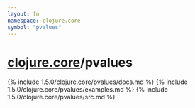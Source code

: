 ```yaml
---
layout: fn
namespace: clojure.core
symbol: "pvalues"
---
```


# [clojure.core](../)/pvalues

{% include 1.5.0/clojure.core/pvalues/docs.md %}
{% include 1.5.0/clojure.core/pvalues/examples.md %}
{% include 1.5.0/clojure.core/pvalues/src.md %}

